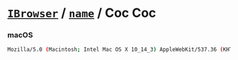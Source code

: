 # [`IBrowser`](/api/main/get-browser.md) / [`name`](../name.md) / Coc Coc

### macOS

```sh
Mozilla/5.0 (Macintosh; Intel Mac OS X 10_14_3) AppleWebKit/537.36 (KHTML, like Gecko) coc_coc_browser/78.0.129 Chrome/72.0.3626.129 Safari/537.36
```